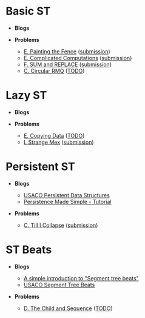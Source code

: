 # Basic ST
* __Blogs__



* __Problems__

  * [E. Painting the Fence](https://codeforces.com/gym/101911/problem/E) ([submission](https://codeforces.com/gym/101911/submission/144164422))
  * [E. Complicated Computations](https://codeforces.com/contest/1436/problem/E) ([submission](https://codeforces.com/contest/1436/submission/144076353))
  * [F. SUM and REPLACE](https://codeforces.com/problemset/problem/920/F) ([submission](https://codeforces.com/contest/920/submission/115521562))
  * [C. Circular RMQ](https://codeforces.com/problemset/problem/52/C) ([TODO]())


# Lazy ST
* __Blogs__



* __Problems__

  * [E. Copying Data](https://codeforces.com/problemset/problem/292/E) ([TODO]())
  * [I. Strange Mex](https://codeforces.com/gym/102862/problem/I) ([submission](https://codeforces.com/gym/102862/submission/143921192))


# Persistent ST
* __Blogs__

  * [USACO Persistent Data Structures](https://usaco.guide/adv/persistent?lang=cpp)
  * [Persistence Made Simple - Tutorial](https://discuss.codechef.com/t/persistence-made-simple-tutorial/14915/4)


* __Problems__

  * [C. Till I Collapse](https://codeforces.com/contest/786/problem/C) ([submission](https://codeforces.com/contest/786/submission/172295333))



# ST Beats
* __Blogs__

  * [A simple introduction to "Segment tree beats"](https://codeforces.com/blog/entry/57319)
  * [USACO Segment Tree Beats](https://usaco.guide/adv/segtree-beats?lang=cpp)


* __Problems__

  * [D. The Child and Sequence](https://codeforces.com/contest/438/problem/D) ([TODO]())
